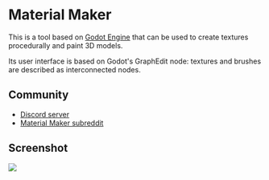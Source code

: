 

# Material Maker
This is a tool based on [Godot Engine](https://godotengine.org) that can be used to create textures procedurally and paint 3D models.

Its user interface is based on Godot's GraphEdit node: textures and brushes are described as interconnected nodes.

## Community
* [Discord server](https://discord.gg/PF5V3mFwFM)
* [Material Maker subreddit](https://www.reddit.com/r/MaterialMaker)

## Screenshot
![](https://cdn.jsdelivr.net/gh/jakublevy/chocopkgs/material-maker.portable/screenshot.png)